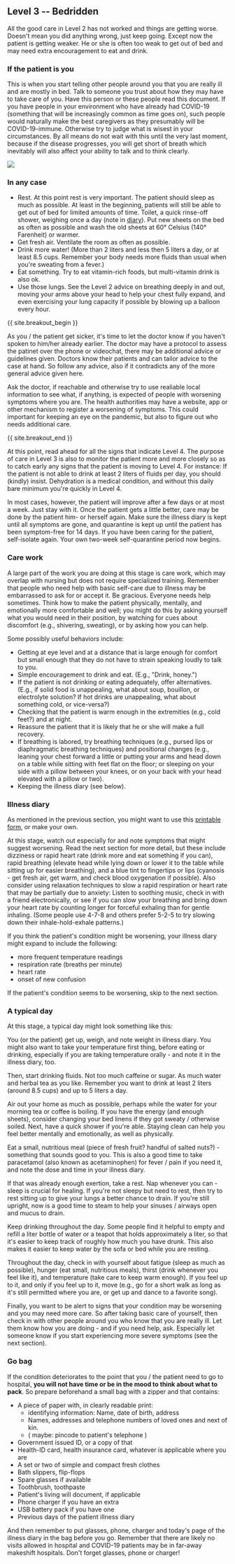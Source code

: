 ## Level 3 -- Bedridden

All the good care in Level 2 has not worked and things are getting worse. Doesn't mean you did anything wrong, just keep going. Except now the patient is getting weaker. He or she is often too weak to get out of bed and may need extra encouragement to eat and drink. 

### If the patient is you

This is when you start telling other people around you that you are really ill and are mostly in bed. Talk to someone you trust about how they may have to take care of you. Have this person or these people read this document. If you have people in your environment who have already had COVID-19 (something that will be increasingly common as time goes on), such people would naturally make the best caregivers as they presumably will be COVID-19-immune. Otherwise try to judge what is wisest in your circumstances. By all means do not wait with this until the very last moment, because if the disease progresses, you will get short of breath which inevitably will also affect your ability to talk and to think clearly.

![](/images/sick-in-bed.png)

### In any case

* Rest. At this point rest is very important. The patient should sleep as much as possible. At least in the beginning, patients will still be able to get out of bed for limited amounts of time. Toilet, a quick rinse-off shower, weighing once a day (note in [diary](/images/covid-diary.pdf)). Put new sheets on the bed as often as possible and wash the old sheets at 60° Celsius (140° Farenheit) or warmer.
* Get fresh air. Ventilate the room as often as possible.
* Drink more water! (More than 2 liters and less then 5 liters a day, or at least 8.5 cups. Remember your body needs more fluids than usual when you're sweating from a fever.)
* Eat something. Try to eat vitamin-rich foods, but multi-vitamin drink is also ok.
* Use those lungs. See the Level 2 advice on breathing deeply in and out, moving your arms above your head to help your chest fully expand, and even exercising your lung capacity if possible by blowing up a balloon every hour.

{{ site.breakout_begin }}

As you / the patient get sicker, it's time to let the doctor know if you haven't spoken to him/her already earlier. The doctor may have a protocol to assess the patinet over the phone or videochat, there may be additional advice or guidelines given. Doctors know their patients and can tailor advice to the case at hand. So follow any advice, also if it contradicts any of the more general advice given here.

Ask the doctor, if reachable and otherwise try to use realiable local information to see what, if anything, is expected of people with worsening symptoms where you are. The health authorities may have a website, app or other mechanism to register a worsening of symptoms. This could important for keeping an eye on the pandemic, but also to figure out who needs additional care.

{{ site.breakout_end }}


At this point, read ahead for all the signs that indicate Level 4. The purpose of care in Level 3 is also to monitor the patient more and more closely so as to catch early any signs that the patient is moving to Level 4. For instance: If the patient is not able to drink at least 2 liters of fluids per day, you should (kindly) insist. Dehydration is a medical condition, and without this daily bare minimum you're quickly in Level 4.

In most cases, however, the patient will improve after a few days or at most a week. Just stay with it. Once the patient gets a little better, care may be done by the patient him- or herself again. Make sure the illness diary is kept until all symptoms are gone, and quarantine is kept up until the patient has been symptom-free for 14 days. If you have been caring for the patient, self-isolate again. Your own two-week self-quarantine period now begins.

### Care work

A large part of the work you are doing at this stage is care work, which may overlap with nursing but does not require specialized training. Remember that people who need help with basic self-care due to illness may be embarrassed to ask for or accept it. Be gracious. Everyone needs help sometimes. Think how to make the patient physically, mentally, and emotionally more comfortable and well; you might do this by asking yourself what you would need in their position, by watching for cues about discomfort (e.g., shivering, sweating), or by asking how you can help. 

Some possibly useful behaviors include:
* Getting at eye level and at a distance that is large enough for comfort but small enough that they do not have to strain speaking loudly to talk to you. 
* Simple encouragement to drink and eat. (E.g., "Drink, honey.") 
* If the patient is not drinking or eating adequately, offer alternatives. (E.g., if solid food is unappealing, what about soup, bouillon, or electrolyte solution? If hot drinks are unappealing, what about something cold, or vice-versa?) 
* Checking that the patient is warm enough in the extremities (e.g., cold feet?) and at night. 
* Reassure the patient that it is likely that he or she will make a full recovery. 
* If breathing is labored, try breathing techniques (e.g., pursed lips or diaphragmatic breathing techniques) and positional changes (e.g., leaning your chest forward a little or putting your arms and head down on a table while sitting with feet flat on the floor; or sleeping on your side with a pillow between your knees, or on your back with your head elevated with a pillow or two). 
* Keeping the illness diary (see below).

### Illness diary

As mentioned in the previous section, you might want to use this [printable form](/images/covid-diary.pdf), or make your own. 

At this stage, watch out especially for and note symptoms that might suggest worsening. Read the next section for more detail, but these include dizziness or rapid heart rate (drink more and eat something if you can), rapid breathing (elevate head while lying down or lower it to the table while sitting up for easier breathing), and a blue tint to fingertips or lips (cyanosis - get fresh air, get warm, and check blood oxygenation if possible). Also consider using relaxation techniques to slow a rapid respiration or heart rate that may be partially due to anxiety: Listen to soothing music, check in with a friend electronically, or see if you can slow your breathing and bring down your heart rate by counting longer for forceful exhaling than for gentle inhaling. (Some people use 4-7-8 and others prefer 5-2-5 to try slowing down their inhale-hold-exhale patterns.)

If you think the patient's condition might be worsening, your illness diary might expand to include the following: 
- more frequent temperature readings
- respiration rate (breaths per minute)
- heart rate
- onset of new confusion

If the patient's condition seems to be worsening, skip to the next section. 

### A typical day

At this stage, a typical day might look something like this: 

You (or the patient) get up, weigh, and note weight in illness diary. You might also want to take your temperature first thing, before eating or drinking, especially if you are taking temperature orally - and note it in the illness diary, too. 

Then, start drinking fluids. Not too much caffeine or sugar. As much water and herbal tea as you like. Remember you want to drink at least 2 liters (around 8.5 cups) and up to 5 liters a day. 

Air out your home as much as possible, perhaps while the water for your morning tea or coffee is boiling.  If you have the energy (and enough sheets), consider changing your bed linens if they got sweaty / otherwise soiled. Next, have a quick shower if you're able. Staying clean can help you feel better mentally and emotionally, as well as physically. 

Eat a small, nutritious meal (piece of fresh fruit? handful of salted nuts?) - something that sounds good to you. This is also a good time to take paracetamol (also known as acetaminophen) for fever / pain if you need it, and note the dose and time in your illness diary. 

If that was already enough exertion, take a rest. Nap whenever you can - sleep is crucial for healing. If you're not sleepy but need to rest, then try to rest sitting up to give your lungs a better chance to drain. If you're still upright, now is a good time to steam to help your sinuses / airways open and mucus to drain. 

Keep drinking throughout the day. Some people find it helpful to empty and refill a liter bottle of water or a teapot that holds approximately a liter, so that it's easier to keep track of roughly how much you have drunk. This also makes it easier to keep water by the sofa or bed while you are resting. 

Throughout the day, check in with yourself about fatigue (sleep as much as possible), hunger (eat small, nutritious meals), thirst (drink whenever you feel like it), and temperature (take care to keep warm enough). If you feel up to it, and only if you feel up to it, move (e.g., go for a short walk as long as it's still permitted where you are, or get up and dance to a favorite song). 

Finally, you want to be alert to signs that your condition may be worsening and you may need more care. So after taking basic care of yourself, then check in with other people around you who know that you are really ill. Let them know how you are doing - and if you need help, ask. Especially let someone know if you start experiencing more severe symptoms (see the next section).


### Go bag

If the condition deteriorates to the point that you / the patient need to go to hospital, **you will not have time or be in the mood to think about what to pack**. So prepare beforehand a small bag with a zipper and that contains:
* A piece of paper with, in clearly readable print:
  * identifying information: Name, date of birth, address
  * Names, addresses and telephone numbers of loved ones and next of kin.
  * ( maybe: pincode to patient's telephone )
* Government issued ID, or a copy of that
* Health-ID card, health insurance card, whatever is applicable where you are
* A set or two of simple and compact fresh clothes
* Bath slippers, flip-flops
* Spare glasses if available
* Toothbrush, toothpaste
* Patient's living will document, if applicable
* Phone charger if you have an extra
* USB battery pack if you have one
* Previous days of the patient illness diary

And then remember to put glasses, phone, charger and today's page of the illness diary in the bag before you go. Remember that there are likely no visits allowed in hospital and COVID-19 patients may be in far-away makeshift hospitals. Don't forget glasses, phone or charger!